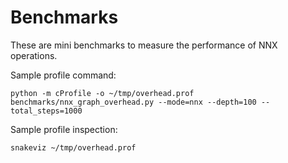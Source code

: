 # Benchmarks

These are mini benchmarks to measure the performance of NNX operations.

Sample profile command:

```shell
python -m cProfile -o ~/tmp/overhead.prof benchmarks/nnx_graph_overhead.py --mode=nnx --depth=100 --total_steps=1000
```

Sample profile inspection:

```shell
snakeviz ~/tmp/overhead.prof
```